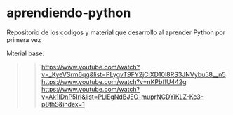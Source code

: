 # aprendiendo-python
Repositorio de los codigos y material que desarrollo al aprender Python por primera vez

Mterial base:
>> https://www.youtube.com/watch?v=_KyeVSrm6qg&list=PLygvT9FY2jClXD10l8RS3JNVybu58__n5
>> https://www.youtube.com/watch?v=nKPbfIU442g
>> https://www.youtube.com/watch?v=Ak1IDnP5IrI&list=PLlEgNdBJEO-muprNCDYiKLZ-Kc3-p8thS&index=1
